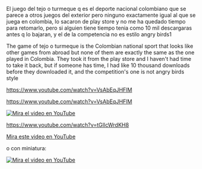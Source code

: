 El juego del tejo o turmeque q es el deporte nacional colombiano que se parece a otros juegos del exterior pero ninguno exactamente igual al que se juega en colombia, lo sacaron de play store y no me ha quedado tiempo para
retomarlo, pero si alguien tiene tiempo tenia como 10 mil descargaras antes q lo bajaran, y el de la competencia no es estilo angry birds1

The game of tejo o turmeque is the Colombian national sport that looks like other games from abroad but none of them are exactly the same as the one played in Colombia. They took it from the play store and I haven't had time to
take it back, but if someone has time, I had like 10 thousand downloads before they downloaded it, and the competition's one is not angry birds style

https://www.youtube.com/watch?v=VsAbEqJHFlM

https://www.youtube.com/watch?v=VsAbEqJHFlM


[![Mira el video en YouTube](https://github.com/fdbonillab/tejoColombian/trabajoGrafico/trabajoGrafico/tejoMiniatura.PNG)](https://www.youtube.com/watch?v=VsAbEqJHFlM)

https://www.youtube.com/watch?v=tGIlcWrdKH8

[Mira este video en YouTube](https://www.youtube.com/watch?v=dQw4w9WgXcQ)

o con miniatura:

[![Mira el video en YouTube](https://img.youtube.com/vi/dQw4w9WgXcQ/0.jpg)](https://www.youtube.com/watch?v=dQw4w9WgXcQ)

